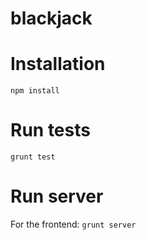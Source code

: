 blackjack
=========

# Installation
```npm install```

# Run tests
```grunt test```

# Run server
For the frontend: ```grunt server```
